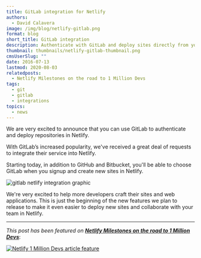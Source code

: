 ```yaml
---
title: GitLab integration for Netlify
authors:
  - David Calavera
image: /img/blog/netlify-gitlab.png
format: blog
short_title: GitLab integration
description: Authenticate with GitLab and deploy sites directly from your repositories.
thumbnail: thumbnails/netlify-gitlab-thumbnail.png
cmsUserSlug: ""
date: 2016-07-13
lastmod: 2020-08-03
relatedposts:
  - Netlify Milestones on the road to 1 Million Devs
tags:
  - git
  - gitlab
  - integrations
topics:
  - news
---
```


We are very excited to announce that you can use GitLab to authenticate and deploy repositories in Netlify.

With GitLab’s increased popularity, we've received a great deal of requests to integrate their service into Netlify.

Starting today, in addition to GitHub and Bitbucket, you'll be able to choose GitLab when you signup and create new sites in Netlify.

![gitlab netlify integration graphic](/img/blog/gitlab-integration.gif)

We're very excited to help more developers craft their sites and web applications. This is just the beginning of the new features we plan to release to make it even easier to deploy new sites and collaborate with your team in Netlify.

---

_This post has been featured on **[Netlify Milestones on the road to 1 Million Devs](https://www.netlify.com/blog/2020/08/03/netlify-milestones-on-the-road-to-1-million-devs/#added-gitlab-integration-in-addition-to-github-and-bitbucket)**_:

[![Netlify 1 Million Devs article feature](/img/blog/featured-on-1-million-devs-banner.png)](https://www.netlify.com/blog/2020/08/03/netlify-milestones-on-the-road-to-1-million-devs/#added-gitlab-integration-in-addition-to-github-and-bitbucket)

